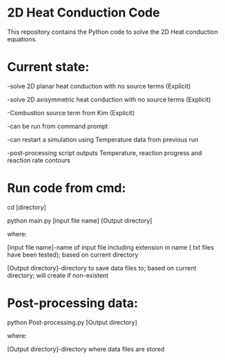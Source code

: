 # 2D Heat Conduction Code

This repository contains the Python code to solve the 2D Heat conduction equations.

# Current state:
-solve 2D planar heat conduction with no source terms (Explicit)

-solve 2D axisymmetric heat conduction with no source terms (Explicit)

-Combustion source term from Kim (Explicit)

-can be run from command prompt

-can restart a simulation using Temperature data from previous run

-post-processing script outputs Temperature, reaction progress and reaction rate contours

# Run code from cmd:
cd [directory]

python main.py [input file name] [Output directory]

where:

[input file name]-name of input file including extension in name (.txt files have been tested); based on current directory

[Output directory]-directory to save data files to; based on current directory; will create if non-existent

# Post-processing data:
python Post-processing.py [Output directory]

where:

[Output directory]-directory where data files are stored